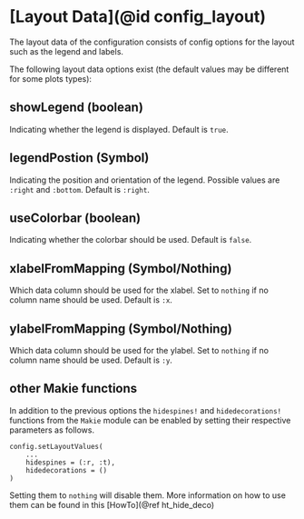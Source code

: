 # [Layout Data](@id config_layout)

The layout data of the configuration consists of config options for the layout such as the legend and labels.

The following layout data options exist (the default values may be different for some plots types):

## showLegend (boolean)
Indicating whether the legend is displayed.
Default is `true`.

## legendPostion (Symbol)
Indicating the position and orientation of the legend.
Possible values are `:right` and `:bottom`.
Default is `:right`.

## useColorbar (boolean)
Indicating whether the colorbar should be used.
Default is `false`.

## xlabelFromMapping (Symbol/Nothing)
Which data column should be used for the xlabel.
Set to `nothing` if no column name should be used.
Default is `:x`.

## ylabelFromMapping (Symbol/Nothing)
Which data column should be used for the ylabel.
Set to `nothing` if no column name should be used.
Default is `:y`.

## other Makie functions
In addition to the previous options the `hidespines!` and `hidedecorations!` functions from the `Makie` module can be enabled by setting their respective parameters as follows.
```
config.setLayoutValues(
    ...
    hidespines = (:r, :t),
    hidedecorations = ()
)
```
Setting them to `nothing` will disable them.
More information on how to use them can be found in this [HowTo](@ref ht_hide_deco)